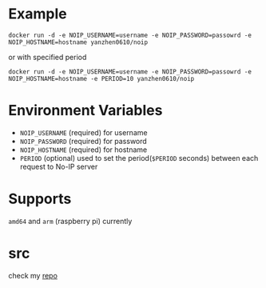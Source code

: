 # Example
```
docker run -d -e NOIP_USERNAME=username -e NOIP_PASSWORD=passowrd -e NOIP_HOSTNAME=hostname yanzhen0610/noip
```

or with specified period

```
docker run -d -e NOIP_USERNAME=username -e NOIP_PASSWORD=passowrd -e NOIP_HOSTNAME=hostname -e PERIOD=10 yanzhen0610/noip
```

# Environment Variables
 - `NOIP_USERNAME` (required) for username
 - `NOIP_PASSWORD` (required) for password
 - `NOIP_HOSTNAME` (required) for hostname
 - `PERIOD` (optional) used to set the period(`$PERIOD` seconds) between each request to No-IP server

# Supports
`amd64` and `arm` (raspberry pi) currently

# src
check my [repo](https://github.com/yanzhen0610/dockerfiles/tree/master/noip)
